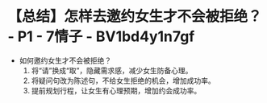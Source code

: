 # 【总结】怎样去邀约女生才不会被拒绝？ - P1 - 7情子 - BV1bd4y1n7gf

-   如何邀约女生才不会被拒绝？
    1.  将“请”换成“取”，隐藏需求感，减少女生防备心理。
    2.  将疑问句改为陈述句，不给女生拒绝的机会，增加成功率。
    3.  提前规划行程，让女生有心理预期，增加约会成功率。